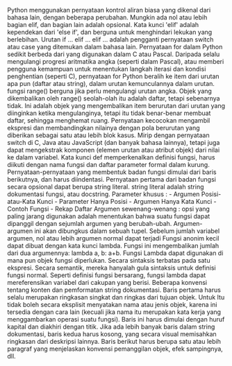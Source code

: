 Python menggunakan pernyataan kontrol aliran biasa yang dikenal dari bahasa lain, dengan beberapa perubahan.
Mungkin ada nol atau lebih bagian elif, dan bagian lain adalah opsional. Kata kunci 'elif' adalah kependekan dari 'else if', dan berguna untuk menghindari lekukan yang berlebihan. Urutan if … elif … elif … adalah pengganti pernyataan switch atau case yang ditemukan dalam bahasa lain.
Pernyataan for dalam Python sedikit berbeda dari yang digunakan dalam C atau Pascal. Daripada selalu mengulangi progresi aritmatika angka (seperti dalam Pascal), atau memberi pengguna kemampuan untuk menentukan langkah iterasi dan kondisi penghentian (seperti C), pernyataan for Python beralih ke item dari urutan apa pun (daftar atau string), dalam urutan kemunculannya dalam urutan.
fungsi range() berguna jika perlu mengulangi urutan angka. Objek yang dikembalikan oleh range() seolah-olah itu adalah daftar, tetapi sebenarnya tidak. Ini adalah objek yang mengembalikan item berurutan dari urutan yang diinginkan ketika mengulanginya, tetapi itu tidak benar-benar membuat daftar, sehingga menghemat ruang.
Pernyataan kecocokan mengambil ekspresi dan membandingkan nilainya dengan pola berurutan yang diberikan sebagai satu atau lebih blok kasus. Mirip dengan pernyataan switch di C, Java atau JavaScript (dan banyak bahasa lainnya), tetapi juga dapat mengekstrak komponen (elemen urutan atau atribut objek) dari nilai ke dalam variabel.
Kata kunci def memperkenalkan definisi fungsi, harus diikuti dengan nama fungsi dan daftar parameter formal dalam kurung. Pernyataan-pernyataan yang membentuk badan fungsi dimulai dari baris berikutnya, dan harus diindentasi. Pernyataan pertama dari badan fungsi secara opsional dapat berupa string literal. string literal adalah string dokumentasi fungsi, atau docstring.
Parameter khusus : - Argumen Posisi-atau-Kata Kunci - Parameter Hanya Posisi - Argumen Hanya Kata Kunci - Contoh Fungsi - Rekap
Daftar Argumen sewenang-wenang : opsi yang paling jarang digunakan adalah menentukan bahwa suatu fungsi dapat dipanggil dengan sejumlah argumen yang berubah-ubah. Argumen-argumen ini akan dibungkus dalam sebuah tupel. Sebelum jumlah variabel argumen, nol atau lebih argumen normal dapat terjadi
Fungsi anonim kecil dapat dibuat dengan kata kunci lambda. Fungsi ini mengembalikan jumlah dari dua argumennya: lambda a, b: a+b. Fungsi Lambda dapat digunakan di mana pun objek fungsi diperlukan. Secara sintaksis terbatas pada satu ekspresi. Secara semantik, mereka hanyalah gula sintaksis untuk definisi fungsi normal. Seperti definisi fungsi bersarang, fungsi lambda dapat mereferensikan variabel dari cakupan yang berisi.
Beberapa konvensi tentang konten dan pemformatan string dokumentasi.
Baris pertama harus selalu merupakan ringkasan singkat dan ringkas dari tujuan objek. Untuk Itu tidak boleh secara eksplisit menyatakan nama atau jenis objek, karena ini tersedia dengan cara lain (kecuali jika nama itu merupakan kata kerja yang menggambarkan operasi suatu fungsi). Baris ini harus dimulai dengan huruf kapital dan diakhiri dengan titik.
Jika ada lebih banyak baris dalam string dokumentasi, baris kedua harus kosong, yang secara visual memisahkan ringkasan dari deskripsi lainnya. Baris berikut harus berupa satu atau lebih paragraf yang menjelaskan konvensi pemanggilan objek, efek sampingnya, dll.
